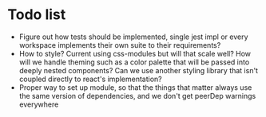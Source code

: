 # Todo list

- Figure out how tests should be implemented, single jest impl or every workspace implements their own suite to their requirements?
- How to style? Current using css-modules but will that scale well? How will we handle theming such as a color palette that will be passed into deeply nested components? Can we use another styling library that isn't coupled directly to react's implementation?
- Proper way to set up module, so that the things that matter always use the same version of dependencies, and we don't get peerDep warnings everywhere
